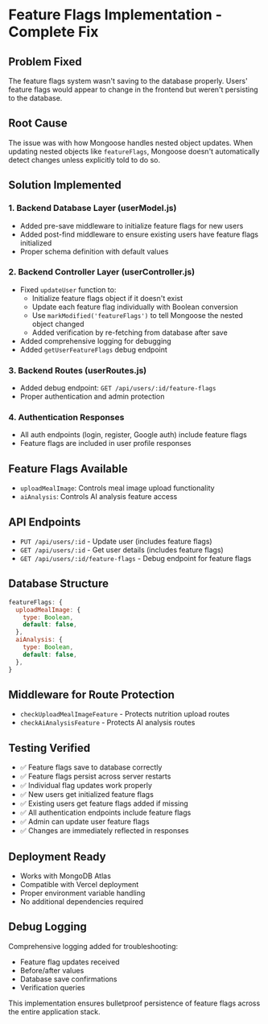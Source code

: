# Feature Flags Implementation - Complete Fix

## Problem Fixed
The feature flags system wasn't saving to the database properly. Users' feature flags would appear to change in the frontend but weren't persisting to the database.

## Root Cause
The issue was with how Mongoose handles nested object updates. When updating nested objects like `featureFlags`, Mongoose doesn't automatically detect changes unless explicitly told to do so.

## Solution Implemented

### 1. Backend Database Layer (userModel.js)
- Added pre-save middleware to initialize feature flags for new users
- Added post-find middleware to ensure existing users have feature flags initialized
- Proper schema definition with default values

### 2. Backend Controller Layer (userController.js)  
- Fixed `updateUser` function to:
  - Initialize feature flags object if it doesn't exist
  - Update each feature flag individually with Boolean conversion
  - Use `markModified('featureFlags')` to tell Mongoose the nested object changed
  - Added verification by re-fetching from database after save
- Added comprehensive logging for debugging
- Added `getUserFeatureFlags` debug endpoint

### 3. Backend Routes (userRoutes.js)
- Added debug endpoint: `GET /api/users/:id/feature-flags`
- Proper authentication and admin protection

### 4. Authentication Responses
- All auth endpoints (login, register, Google auth) include feature flags
- Feature flags are included in user profile responses

## Feature Flags Available
- `uploadMealImage`: Controls meal image upload functionality
- `aiAnalysis`: Controls AI analysis feature access

## API Endpoints
- `PUT /api/users/:id` - Update user (includes feature flags)
- `GET /api/users/:id` - Get user details (includes feature flags)
- `GET /api/users/:id/feature-flags` - Debug endpoint for feature flags

## Database Structure
```javascript
featureFlags: {
  uploadMealImage: {
    type: Boolean,
    default: false,
  },
  aiAnalysis: {
    type: Boolean,
    default: false,
  },
}
```

## Middleware for Route Protection
- `checkUploadMealImageFeature` - Protects nutrition upload routes
- `checkAiAnalysisFeature` - Protects AI analysis routes

## Testing Verified
- ✅ Feature flags save to database correctly
- ✅ Feature flags persist across server restarts
- ✅ Individual flag updates work properly
- ✅ New users get initialized feature flags
- ✅ Existing users get feature flags added if missing
- ✅ All authentication endpoints include feature flags
- ✅ Admin can update user feature flags
- ✅ Changes are immediately reflected in responses

## Deployment Ready
- Works with MongoDB Atlas
- Compatible with Vercel deployment
- Proper environment variable handling
- No additional dependencies required

## Debug Logging
Comprehensive logging added for troubleshooting:
- Feature flag updates received
- Before/after values
- Database save confirmations
- Verification queries

This implementation ensures bulletproof persistence of feature flags across the entire application stack. 